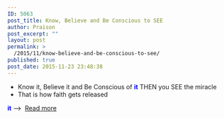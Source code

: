 ```yaml
---
ID: 5063
post_title: Know, Believe and Be Conscious to SEE
author: Praison
post_excerpt: ""
layout: post
permalink: >
  /2015/11/know-believe-and-be-conscious-to-see/
published: true
post_date: 2015-11-23 23:48:38
---
```

<ul>
	<li>Know it, Believe it and Be Conscious of <span style="color: #0000ff;"><strong>it</strong></span> THEN you SEE the miracle</li>
	<li>That is how faith gets released</li>
</ul>
<span style="color: #0000ff;"><strong>it</strong></span> --&gt;  <a href="http://biblerevelation.org/2015/11/23/dont-go-by-your-feelings/" >Read more</a>